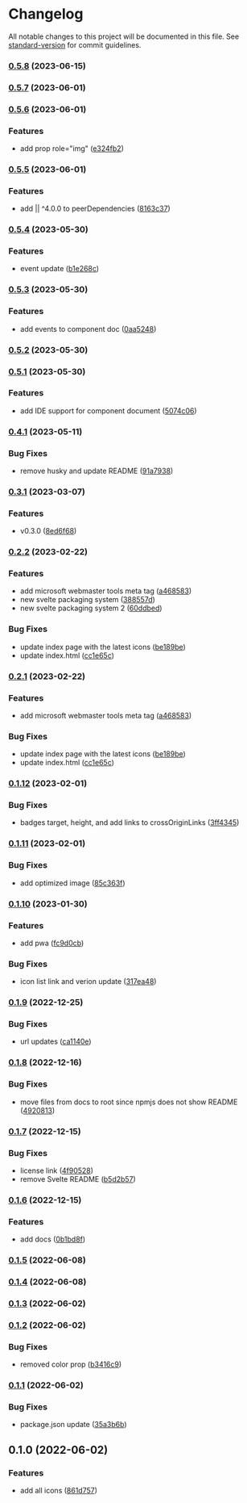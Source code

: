 # Changelog

All notable changes to this project will be documented in this file. See [standard-version](https://github.com/conventional-changelog/standard-version) for commit guidelines.

### [0.5.8](https://github.com/shinokada/svelte-cryptocurrency-icons/compare/v0.5.7...v0.5.8) (2023-06-15)

### [0.5.7](https://github.com/shinokada/svelte-cryptocurrency-icons/compare/v0.5.6...v0.5.7) (2023-06-01)

### [0.5.6](https://github.com/shinokada/svelte-cryptocurrency-icons/compare/v0.5.5...v0.5.6) (2023-06-01)

### Features

- add prop role="img" ([e324fb2](https://github.com/shinokada/svelte-cryptocurrency-icons/commit/e324fb2121b0163241a4aa3063521fa836b5e6bd))

### [0.5.5](https://github.com/shinokada/svelte-cryptocurrency-icons/compare/v0.5.4...v0.5.5) (2023-06-01)

### Features

- add || ^4.0.0 to peerDependencies ([8163c37](https://github.com/shinokada/svelte-cryptocurrency-icons/commit/8163c37d88b228242b5c3538eb897064d199edd1))

### [0.5.4](https://github.com/shinokada/svelte-cryptocurrency-icons/compare/v0.5.3...v0.5.4) (2023-05-30)

### Features

- event update ([b1e268c](https://github.com/shinokada/svelte-cryptocurrency-icons/commit/b1e268caa535b758af978ee876aceb17baf51cb7))

### [0.5.3](https://github.com/shinokada/svelte-cryptocurrency-icons/compare/v0.5.2...v0.5.3) (2023-05-30)

### Features

- add events to component doc ([0aa5248](https://github.com/shinokada/svelte-cryptocurrency-icons/commit/0aa5248c24f43b5324acd2c18956e1ce42fb0bed))

### [0.5.2](https://github.com/shinokada/svelte-cryptocurrency-icons/compare/v0.5.1...v0.5.2) (2023-05-30)

### [0.5.1](https://github.com/shinokada/svelte-cryptocurrency-icons/compare/v0.4.1...v0.5.1) (2023-05-30)

### Features

- add IDE support for component document ([5074c06](https://github.com/shinokada/svelte-cryptocurrency-icons/commit/5074c065054d91042df7c54c6a6c801741857422))

### [0.4.1](https://github.com/shinokada/svelte-cryptocurrency-icons/compare/v0.3.1...v0.4.1) (2023-05-11)

### Bug Fixes

- remove husky and update README ([91a7938](https://github.com/shinokada/svelte-cryptocurrency-icons/commit/91a7938e68d719ee262067a217de04fa318f0060))

### [0.3.1](https://github.com/shinokada/svelte-cryptocurrency-icons/compare/v0.2.2...v0.3.1) (2023-03-07)

### Features

- v0.3.0 ([8ed6f68](https://github.com/shinokada/svelte-cryptocurrency-icons/commit/8ed6f68520eeb35f0d9200faf6b9fe42532f3701))

### [0.2.2](https://github.com/shinokada/svelte-cryptocurrency-icons/compare/v0.1.12...v0.2.2) (2023-02-22)

### Features

- add microsoft webmaster tools meta tag ([a468583](https://github.com/shinokada/svelte-cryptocurrency-icons/commit/a46858388da784ccf818f8e9e6fe84c838b33a1b))
- new svelte packaging system ([388557d](https://github.com/shinokada/svelte-cryptocurrency-icons/commit/388557de54a6fadbdf11d94ac523ce6c4998f373))
- new svelte packaging system 2 ([60ddbed](https://github.com/shinokada/svelte-cryptocurrency-icons/commit/60ddbede7e5238a438d6684c2742973b60b5c1ea))

### Bug Fixes

- update index page with the latest icons ([be189be](https://github.com/shinokada/svelte-cryptocurrency-icons/commit/be189bead1062047b3a0aa1a12b2d3036f194383))
- update index.html ([cc1e65c](https://github.com/shinokada/svelte-cryptocurrency-icons/commit/cc1e65cc55fa29178f369056806a26a408d98fcf))

### [0.2.1](https://github.com/shinokada/svelte-cryptocurrency-icons/compare/v0.1.12...v0.2.1) (2023-02-22)

### Features

- add microsoft webmaster tools meta tag ([a468583](https://github.com/shinokada/svelte-cryptocurrency-icons/commit/a46858388da784ccf818f8e9e6fe84c838b33a1b))

### Bug Fixes

- update index page with the latest icons ([be189be](https://github.com/shinokada/svelte-cryptocurrency-icons/commit/be189bead1062047b3a0aa1a12b2d3036f194383))
- update index.html ([cc1e65c](https://github.com/shinokada/svelte-cryptocurrency-icons/commit/cc1e65cc55fa29178f369056806a26a408d98fcf))

### [0.1.12](https://github.com/shinokada/svelte-cryptocurrency-icons/compare/v0.1.11...v0.1.12) (2023-02-01)

### Bug Fixes

- badges target, height, and add links to crossOriginLinks ([3ff4345](https://github.com/shinokada/svelte-cryptocurrency-icons/commit/3ff4345074eff79db92a8656efc60cb6bbc9d1a2))

### [0.1.11](https://github.com/shinokada/svelte-cryptocurrency-icons/compare/v0.1.10...v0.1.11) (2023-02-01)

### Bug Fixes

- add optimized image ([85c363f](https://github.com/shinokada/svelte-cryptocurrency-icons/commit/85c363f5f9864dd79b0c0a9c6d9794fdf89e55c3))

### [0.1.10](https://github.com/shinokada/svelte-cryptocurrency-icons/compare/v0.1.9...v0.1.10) (2023-01-30)

### Features

- add pwa ([fc9d0cb](https://github.com/shinokada/svelte-cryptocurrency-icons/commit/fc9d0cb49ba52d4ebe19de0bf0a56bb64deb5e8e))

### Bug Fixes

- icon list link and verion update ([317ea48](https://github.com/shinokada/svelte-cryptocurrency-icons/commit/317ea4873cad3a80510c7409651a9600abfba8a5))

### [0.1.9](https://github.com/shinokada/svelte-cryptocurrency-icons/compare/v0.1.8...v0.1.9) (2022-12-25)

### Bug Fixes

- url updates ([ca1140e](https://github.com/shinokada/svelte-cryptocurrency-icons/commit/ca1140e2de65a1e0880f88dfd3270e426f576ba8))

### [0.1.8](https://github.com/shinokada/svelte-cryptocurrency-icons/compare/v0.1.7...v0.1.8) (2022-12-16)

### Bug Fixes

- move files from docs to root since npmjs does not show README ([4920813](https://github.com/shinokada/svelte-cryptocurrency-icons/commit/4920813a413ebbac56222b9cd2481e1d4ae0d23a))

### [0.1.7](https://github.com/shinokada/svelte-cryptocurrency-icons/compare/v0.1.6...v0.1.7) (2022-12-15)

### Bug Fixes

- license link ([4f90528](https://github.com/shinokada/svelte-cryptocurrency-icons/commit/4f905288916ebcef31584f1ed83b3160bab4611b))
- remove Svelte README ([b5d2b57](https://github.com/shinokada/svelte-cryptocurrency-icons/commit/b5d2b57d7e5e28aad6c940c31f3784832f478e6c))

### [0.1.6](https://github.com/shinokada/svelte-cryptocurrency-icons/compare/v0.1.5...v0.1.6) (2022-12-15)

### Features

- add docs ([0b1bd8f](https://github.com/shinokada/svelte-cryptocurrency-icons/commit/0b1bd8ff829db556cddb8aa26970495e784c5010))

### [0.1.5](https://github.com/shinokada/svelte-cryptocurrency-icons/compare/v0.1.4...v0.1.5) (2022-06-08)

### [0.1.4](https://github.com/shinokada/svelte-cryptocurrency-icons/compare/v0.1.3...v0.1.4) (2022-06-08)

### [0.1.3](https://github.com/shinokada/svelte-cryptocurrency-icons/compare/v0.1.2...v0.1.3) (2022-06-02)

### [0.1.2](https://github.com/shinokada/svelte-cryptocurrency-icons/compare/v0.1.1...v0.1.2) (2022-06-02)

### Bug Fixes

- removed color prop ([b3416c9](https://github.com/shinokada/svelte-cryptocurrency-icons/commit/b3416c98c12245b30332b6cda888f5560fff4b54))

### [0.1.1](https://github.com/shinokada/svelte-cryptocurrency-icons/compare/v0.1.0...v0.1.1) (2022-06-02)

### Bug Fixes

- package.json update ([35a3b6b](https://github.com/shinokada/svelte-cryptocurrency-icons/commit/35a3b6b158a6c1aaa434625020143fd34106b727))

## 0.1.0 (2022-06-02)

### Features

- add all icons ([861d757](https://github.com/shinokada/svelte-cryptocurrency-icons/commit/861d7570fc95964478f674ff813b6b112ed2c121))
